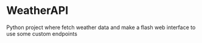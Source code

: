 # WeatherAPI
Python project where fetch weather data and make a flash web interface to use some custom endpoints
